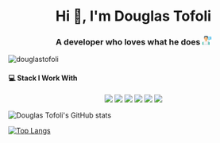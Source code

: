 <h1 align="center">Hi 👋, I'm Douglas Tofoli</h1>
<h3 align="center">A developer who loves what he does <img src="https://github.com/douglastofoli/douglastofoli/blob/main/web-development.svg" width="18"/> </h3>
<p align="left"> <img src="https://komarev.com/ghpvc/?username=douglastofoli" alt="douglastofoli" /> </p>

#### 💻 Stack I Work With

<p align="center">
  <img src="https://img.shields.io/badge/php-8892BF.svg?&style=for-the-badge&logo=php&logoColor=white" height="25"/>
  <img src="https://img.shields.io/badge/javascript-F7DF1E.svg?&style=for-the-badge&logo=javascript&logoColor=white" height="25"/>
  <img src="https://img.shields.io/badge/typescript-007acc.svg?&style=for-the-badge&logo=typescript&logoColor=white" height="25"/>
  <img src="https://img.shields.io/badge/mysql-4479A1.svg?&style=for-the-badge&logo=mysql&logoColor=white" height="25"/>
  <img src="https://img.shields.io/badge/VS%20Code-007ACC.svg?&style=for-the-badge&logo=visual-studio-code&logoColor=white" height="25"/>
  <img src="https://img.shields.io/badge/Laravel-FF2D20.svg?&style=for-the-badge&logo=laravel&logoColor=white" height="25"/>
</p>

![Douglas Tofoli's GitHub stats](https://github-readme-stats.douglastofoli.vercel.app/api?username=douglastofoli&show_icons=true)

[![Top Langs](https://github-readme-stats.douglastofoli.vercel.app/api/top-langs/?username=douglastofoli&layout=compact)](https://github.com/anuraghazra/github-readme-stats)
